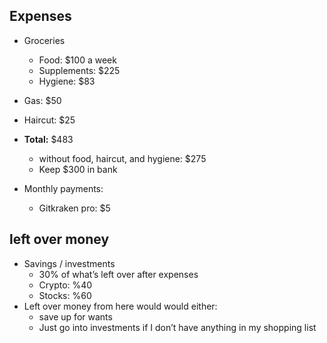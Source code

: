 
## Expenses 
- Groceries
	-  Food: $100 a week
	- Supplements: $225  
	- Hygiene: $83 
- Gas: $50
- Haircut: $25
- **Total:** $483
	- without food, haircut, and hygiene: $275
	- Keep $300 in bank

- Monthly payments:
	- Gitkraken pro: $5 

## left over money
 - Savings / investments 
	- 30% of what’s left over after expenses
	 - Crypto: %40
	 - Stocks: %60
- Left over money from here would would either:
	- save up for wants
	- Just go into investments if I don’t have anything in my shopping list
